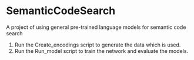 # SemanticCodeSearch
A project of using general pre-trained language models for semantic code search

1. Run the Create_encodings script to generate the data which is used.
2. Run the Run_model script to train the network and evaluate the models. 
